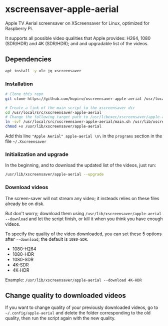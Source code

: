 # xscreensaver-apple-aerial

Apple TV Aerial screensaver on XScreensaver for Linux, optimized for Raspberry Pi.

It supports all possible video qualities that Apple provides: H264, 1080 (SDR/HDR) and 4K (SDR/HDR); and and upgradable list of the videos.

## Dependencies

```bash
apt install -y vlc jq xscreensaver
```

### Installation

```bash
# Clone this repo
git clone https://github.com/kopiro/xscreensaver-apple-aerial /usr/local/src/xscreensaver-apple-aerial

# Create a link of the main script to the xscreensaver dir
cd /usr/local/src/xscreensaver-apple-aerial
# Change the following target path to /usr/libexec/xscreensaver/apple-aerial for a Debian based system:
ln -svf /usr/local/src/xscreensaver-apple-aerial/main.sh /usr/lib/xscreensaver/apple-aerial
chmod +x /usr/lib/xscreensaver/apple-aerial
```

Add this line `"Apple Aerial" apple-aerial \n\` in the `programs` section in the file `~/.Xscreensaver`

### Initialization and upgrade

In the beginning, and to download the updated list of the videos, just run:

```bash
/usr/lib/xscreensaver/apple-aerial --upgrade
```

### Download videos

The screen-saver will not stream any video; it insteads relies on these files already be on disk.

But don't worry; download them using `/usr/lib/xscreensaver/apple-aerial --download` and let the script finish, or kill it when you think you have enough videos.

To specify the quality of the video downloaded, you can set these 5 options after `--download`; the default is `1080-SDR`.

- 1080-H264
- 1080-HDR
- 1080-SDR
- 4K-SDR
- 4K-HDR

Example: `/usr/lib/xscreensaver/apple-aerial --download 4K-HDR`

## Change quality to downloaded videos

If you want to change quality of your previously downloaded videos, go to `~/.config/apple-aerial`
and delete the folder corresponding to the old quality, then run the script again with the new quality.

